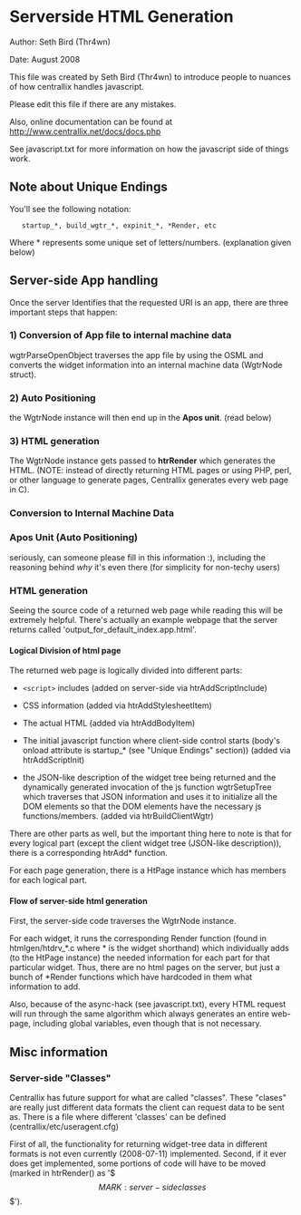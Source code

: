 # Serverside HTML Generation
Author: Seth Bird (Thr4wn)

Date: August 2008

This file was created by Seth Bird (Thr4wn) to introduce people to
nuances of how centrallix handles javascript.

Please edit this file if there are any mistakes.

Also, online documentation can be found at http://www.centrallix.net/docs/docs.php

See javascript.txt for more information on how the javascript side of things work.

## Note about Unique Endings

You'll see the following notation:

       startup_*, build_wgtr_*, expinit_*, *Render, etc

Where * represents some unique set of letters/numbers. (explanation given below)

## Server-side App handling
Once the server Identifies that the requested URI is an app, there are three important steps that happen:

### 1) Conversion of App file to internal machine data
wgtrParseOpenObject traverses the app file by using the OSML and converts the widget information into an internal machine data (WgtrNode struct).

### 2) Auto Positioning
the WgtrNode instance will then end up in the **Apos unit**. (read below)

### 3) HTML generation
The WgtrNode instance gets passed to **htrRender** which generates the HTML. (NOTE: instead of directly returning HTML pages or using PHP, perl, or other language to generate pages, Centrallix generates every web page in C).

### Conversion to Internal Machine Data

### Apos Unit (Auto Positioning)
seriously, can someone please fill in this information :), including the reasoning behind _why_ it's even there (for simplicity for non-techy users)

### HTML generation
Seeing the source code of a returned web page while reading this will be extremely helpful. There's actually an example webpage that the server returns called 'output_for_default_index.app.html'.

#### Logical Division of html page

The returned web page is logically divided into different parts:

* `<script>` includes (added on server-side via htrAddScriptInclude)

* CSS information (added via htrAddStylesheetItem)

* The actual HTML (added via htrAddBodyItem)

* The initial javascript function where client-side control starts (body's onload attribute is startup_* (see "Unique Endings" section)) (added via htrAddScriptInit)

* the JSON-like description of the widget tree being returned and the dynamically generated invocation of the js function wgtrSetupTree which traverses that JSON information and uses it to initialize all the DOM elements so that the DOM elements have the necessary js functions/members. (added via htrBuildClientWgtr)

There are other parts as well, but the important thing here to note is that for every logical part (except the client widget tree (JSON-like description)), there is a corresponding htrAdd* function.

For each page generation, there is a HtPage instance which has members for each logical part.

#### Flow of server-side html generation
First, the server-side code traverses the WgtrNode instance.

For each widget, it runs the corresponding Render function (found in htmlgen/htdrv_*.c where * is the widget shorthand) which individually adds (to the HtPage instance) the needed information for each part for that particular widget. Thus, there are no html pages on the server, but just a bunch of *Render functions which have hardcoded in them what information to add.

Also, because of the async-hack (see javascript.txt), every HTML request will run through the same algorithm which always generates an entire web-page, including global variables, even though that is not necessary.

## Misc information

### Server-side "Classes"
Centrallix has future support for what are called "classes". These "clases" are really just different data formats the client can request data to be sent as. There is a file where different 'classes' can be defined (centrallix/etc/useragent.cfg)

First of all, the functionality for returning widget-tree data in different formats is not even currently (2008-07-11) implemented. Second, if it ever does get implemented, some portions of code will have to be moved (marked in htrRender() as '$$$ MARK: server-side classes $$$').

